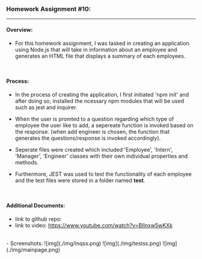 ### Homework Assignment #10:
-----------------------

#### Overview:
- For this homework assignment, I was tasked in creating an application using Node.js that will take in information about an employee and generates an HTML file that displays a summary of each employees.
<br>

#### Process:
- In the process of creating the application, I first initiated 'npm init' and after doing so, installed the ncessary npm modules that will be used such as jest and inquirer.

- When the user is promted to a question regarding which type of employee the user like to add, a sepereate function is invoked based on the response. (when add engineer is chosen, the function that generates the questions/response is invoked accordingly).

- Seperate files were created which included 'Employee', 'Intern', 'Manager', 'Engineer' classes with their own individual properties and methods.

- Furthermore, JEST was used to test the functionality of each employee and the test files were stored in a folder named __test__.
<br>

#### Additional Documents:

- link to github repo:
- link to video: https://www.youtube.com/watch?v=BIInxw5wKXk
<br>
- Screenshots:
![img](./img/inqss.png)
![img](./img/testss.png)
![img](./img/mainpage.png)